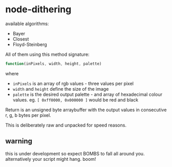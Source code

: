 # node-dithering

available algorithms:

* Bayer
* Closest
* Floyd-Steinberg

All of them using this method signature:

````javascript
function(inPixels, width, height, palette)
````
where

* `inPixels` is an array of rgb values - three values per pixel
* `width` and `height` define the size of the image
* `palette` is the desired output palette - and array of hexadecimal colour values. eg. `[ 0xff0000, 0x000000 ]` would be red and black

Return is an unsigned byte arraybuffer with the output values in consecutive r, g, b bytes per pixel.

This is deliberately raw and unpacked for speed reasons.

## warning

this is under development so expect BOMBS to fall all around you. alternatively your script might hang. boom!
